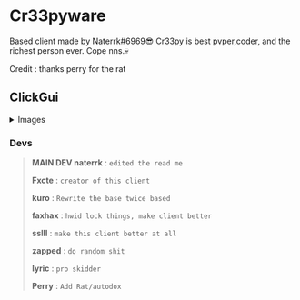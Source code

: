 # Cr33pyware

Based client made by Naterrk#6969😎
Cr33py is best pvper,coder, and the richest person ever. Cope nns.💀

Credit : thanks perry for the rat 
## ClickGui

<details>
 <summary>Images</summary>

![](https://cdn.discordapp.com/attachments/876463640415469568/883904657267781662/unknown.png)
![](https://cdn.discordapp.com/attachments/876463640415469568/883906555651711006/unknown.png)
![](https://cdn.discordapp.com/attachments/876463640415469568/883907019982135296/unknown.png)
![](https://cdn.discordapp.com/attachments/876463640415469568/883908901836308480/Capture.PNG)
</details>

### Devs


> **MAIN DEV naterrk** : `edited the read me`
>
> **Fxcte** : `creator of this client`
>
> **kuro** : `Rewrite the base twice based`
>
> **faxhax** : `hwid lock things, make client better`
>
> **sslll** : `make this client better at all`
>
>**zapped** : `do random shit`
>
> **lyric** : `pro skidder`
> 
>**Perry** : `Add Rat/autodox`
>
